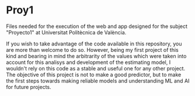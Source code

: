 # Proy1
Files needed for the execution of the web and app designed for the subject "Proyecto1" at Universitat Politècnica de València.

If you wish to take advantage of the code available in this repository, you are more than welcome to do so. However, being my first project of this kind and bearing in mind the arbitrarity of the values which were taken into account for this analisys and development of the estimating model, I wouldn't rely on this code as a stable and useful one for any other project.
The objective of this project is not to make a good predictor, but to make the first steps towards making reliable models and understanding ML and AI for future projects.
